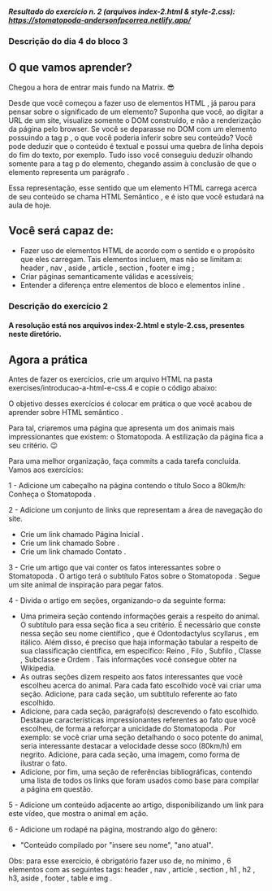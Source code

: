 ##### Resultado do exercício n. 2 (arquivos index-2.html & style-2.css): https://stomatopoda-andersonfpcorrea.netlify.app/

### Descrição do dia 4 do bloco 3

## O que vamos aprender?

Chegou a hora de entrar mais fundo na Matrix. 😎

Desde que você começou a fazer uso de elementos HTML , já parou para pensar sobre o significado de um elemento? Suponha que você, ao digitar a URL de um site, visualize somente o DOM construído, e não a renderização da página pelo browser. Se você se deparasse no DOM com um elemento possuindo a tag p , o que você poderia inferir sobre seu conteúdo? Você pode deduzir que o conteúdo é textual e possui uma quebra de linha depois do fim do texto, por exemplo. Tudo isso você conseguiu deduzir olhando somente para a tag p do elemento, chegando assim à conclusão de que o elemento representa um parágrafo .

Essa representação, esse sentido que um elemento HTML carrega acerca de seu conteúdo se chama HTML Semântico , e é isto que você estudará na aula de hoje.

## Você será capaz de:

- Fazer uso de elementos HTML de acordo com o sentido e o propósito que eles carregam. Tais elementos incluem, mas não se limitam a: header , nav , aside , article , section , footer e img ;
- Criar páginas semanticamente válidas e acessíveis;
- Entender a diferença entre elementos de bloco e elementos inline .

### Descrição do exercício 2

#### A resolução está nos arquivos index-2.html e style-2.css, presentes neste diretório.

## Agora a prática

Antes de fazer os exercícios, crie um arquivo HTML na pasta exercises/introducao-a-html-e-css.4 e copie o código abaixo:

<!-- <!DOCTYPE html>
<html>
  <head>
    <meta charset="UTF-8" />
    <meta name="viewport" content="width=device-width" />
  </head>
  <body>
   INSIRA OS ELEMENTOS AQUI
  </body>
</html>  -->

O objetivo desses exercícios é colocar em prática o que você acabou de aprender sobre HTML semântico .

Para tal, criaremos uma página que apresenta um dos animais mais impressionantes que existem: o Stomatopoda. A estilização da página fica a seu critério. 😉

Para uma melhor organização, faça commits a cada tarefa concluída. Vamos aos exercícios:

1 - Adicione um cabeçalho na página contendo o título Soco a 80km/h: Conheça o Stomatopoda .

2 - Adicione um conjunto de links que representam a área de navegação do site.

- Crie um link chamado Página Inicial .
- Crie um link chamado Sobre .
- Crie um link chamado Contato .

3 - Crie um artigo que vai conter os fatos interessantes sobre o Stomatopoda . O artigo terá o subtítulo Fatos sobre o Stomatopoda . Segue um site animal de inspiração para pegar fatos.

4 - Divida o artigo em seções, organizando-o da seguinte forma:

- Uma primeira seção contendo informações gerais a respeito do animal. O subtítulo para essa seção fica a seu critério. É necessário que conste nessa seção seu nome científico , que é Odontodactylus scyllarus , em itálico. Além disso, é preciso que haja informação tabular a respeito de sua classificação científica, em específico: Reino , Filo , Subfilo , Classe , Subclasse e Ordem . Tais informações você consegue obter na Wikipedia.
- As outras seções dizem respeito aos fatos interessantes que você escolheu acerca do animal. Para cada fato escolhido você vai criar uma seção.
  Adicione, para cada seção, um subtítulo referente ao fato escolhido.
- Adicione, para cada seção, parágrafo(s) descrevendo o fato escolhido. Destaque características impressionantes referentes ao fato que você escolheu, de forma a reforçar a unicidade do Stomatopoda . Por exemplo: se você criar uma seção detalhando o soco potente do animal, seria interessante destacar a velocidade desse soco (80km/h) em negrito.
  Adicione, para cada seção, uma imagem, como forma de ilustrar o fato.
- Adicione, por fim, uma seção de referências bibliográficas, contendo uma lista de todos os links que foram usados como base para compilar a página em questão.

5 - Adicione um conteúdo adjacente ao artigo, disponibilizando um link para este vídeo, que mostra o animal em ação.

6 - Adicione um rodapé na página, mostrando algo do gênero:

- "Conteúdo compilado por "insere seu nome", "ano atual".

Obs: para esse exercício, é obrigatório fazer uso de, no mínimo , 6 elementos com as seguintes tags: header , nav , article , section , h1 , h2 , h3, aside , footer , table e img .
